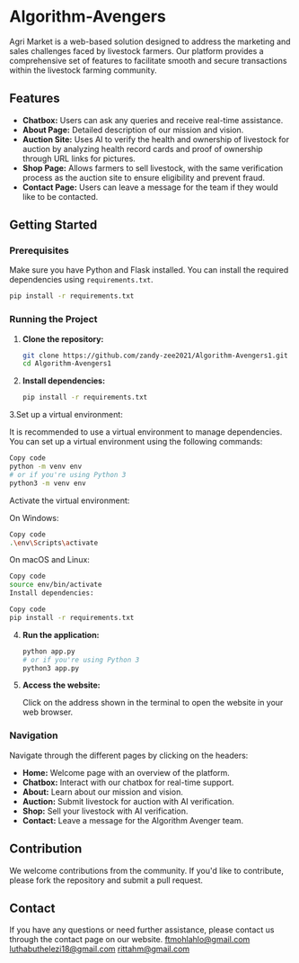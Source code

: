 # Algorithm-Avengers

Agri Market is a web-based solution designed to address the marketing and sales challenges faced by livestock farmers. Our platform provides a comprehensive set of features to facilitate smooth and secure transactions within the livestock farming community.

## Features

- **Chatbox:** Users can ask any queries and receive real-time assistance.
- **About Page:** Detailed description of our mission and vision.
- **Auction Site:** Uses AI to verify the health and ownership of livestock for auction by analyzing health record cards and proof of ownership through URL links for pictures.
- **Shop Page:** Allows farmers to sell livestock, with the same verification process as the auction site to ensure eligibility and prevent fraud.
- **Contact Page:** Users can leave a message for the team if they would like to be contacted.

## Getting Started

### Prerequisites

Make sure you have Python and Flask installed. You can install the required dependencies using `requirements.txt`.

```bash
pip install -r requirements.txt
```

### Running the Project

1. **Clone the repository:**

   ```bash
   git clone https://github.com/zandy-zee2021/Algorithm-Avengers1.git
   cd Algorithm-Avengers1
   ```

2. **Install dependencies:**

   ```bash
   pip install -r requirements.txt
   ```
3.Set up a virtual environment:

It is recommended to use a virtual environment to manage dependencies. You can set up a virtual environment using the following commands:
```bash
Copy code
python -m venv env
# or if you're using Python 3
python3 -m venv env
```
Activate the virtual environment:

On Windows:

```bash
Copy code
.\env\Scripts\activate
```
On macOS and Linux:

```bash
Copy code
source env/bin/activate
Install dependencies:
```
```bash
Copy code
pip install -r requirements.txt
```
4. **Run the application:**

   ```bash
   python app.py
   # or if you're using Python 3
   python3 app.py
   ```

5. **Access the website:**

   Click on the address shown in the terminal to open the website in your web browser.

### Navigation

Navigate through the different pages by clicking on the headers:

- **Home:** Welcome page with an overview of the platform.
- **Chatbox:** Interact with our chatbox for real-time support.
- **About:** Learn about our mission and vision.
- **Auction:** Submit livestock for auction with AI verification.
- **Shop:** Sell your livestock with AI verification.
- **Contact:** Leave a message for the Algorithm Avenger team.

## Contribution

We welcome contributions from the community. If you'd like to contribute, please fork the repository and submit a pull request.


## Contact

If you have any questions or need further assistance, please contact us through the contact page on our website.
ftmohlahlo@gmail.com
luthabuthelezi18@gmail.com
rittahm@gmail.com

